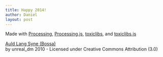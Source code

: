 ```yaml
---
title: Happy 2014!
author: Daniel
layout: post
---
```


<script type="text/javascript" src="http://shiffman.net/javascript/toxiclibs.js"></script>
<script type="text/javascript" src="http://shiffman.net/javascript/processing.js"></script>

<canvas data-processing-sources="http://shiffman.net/p5/newyears/2014/Dancing/Dancing.pde http://shiffman.net/p5/newyears/2014/Dancing/Particle.pde http://shiffman.net/p5/newyears/2014/Dancing/Skeleton.pde http://shiffman.net/p5/newyears/2014/Dancing/Part.pde">
</canvas>

<p>Made with <a href="http://processing.org/">Processing</a>, <a href="http://processingjs.org">Processing.js</a>, <a href="http://toxiclibs.org/">toxiclibs</a>, and <a href="http://haptic-data.com/toxiclibsjs/">toxiclibs.js</a></p>

<p><a href="http://ccmixter.org/files/unreal_dm/29684">Auld Lang Syne (Bossa)</a><br/>by unreal_dm 2010 - Licensed under Creative Commons Attribution (3.0)</p>




